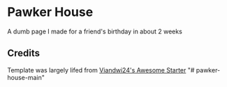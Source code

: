 # Pawker House

A dumb page I made for a friend's birthday in about 2 weeks

## Credits

Template was largely lifed from [Viandwi24's Awesome Starter](https://github.com/viandwi24/nuxt3-awesome-starter)
"# pawker-house-main" 
